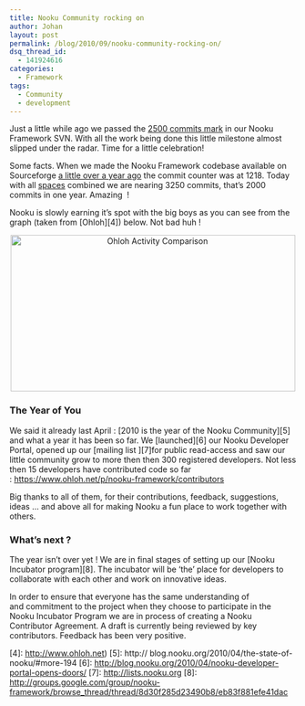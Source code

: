 ```yaml
---
title: Nooku Community rocking on
author: Johan
layout: post
permalink: /blog/2010/09/nooku-community-rocking-on/
dsq_thread_id:
  - 141924616
categories:
  - Framework
tags:
  - Community
  - development
---
```

Just a little while ago we passed the [2500 commits mark][1] in our Nooku Framework SVN. With all the work being done this little milestone almost slipped under the radar. Time for a little celebration!

Some facts. When we made the Nooku Framework codebase available on Sourceforge [a little over a year ago][2] the commit counter was at 1218. Today with all [spaces][3] combined we are nearing 3250 commits, that&#8217;s 2000 commits in one year. Amazing  !

Nooku is slowly earning it&#8217;s spot with the big boys as you can see from the graph (taken from [Ohloh][4]) below. Not bad huh !

<p style="text-align: center;">
  <a title="Ohloh Activity Comparison  by Nooku, on Flickr" href="http://www.flickr.com/photos/nooku/4991655998/"><img class="aligncenter" src="http://farm5.static.flickr.com/4154/4991655998_334832b331.jpg" alt="Ohloh Activity Comparison " width="500" height="274" /></a>
</p>

### <!--more-->

### The Year of You

We said it already last April : [2010 is the year of the Nooku Community][5] and what a year it has been so far. We [launched][6] our Nooku Developer Portal, opened up our [mailing list ][7]for public read-access and saw our little community grow to more then then 300 registered developers. Not less then 15 developers have contributed code so far : <a rel="nofollow" href="http://www.google.com/url?sa=D&q=https://www.ohloh.net/p/nooku-framework/contributors%3Fpage%3D1&usg=AFQjCNEuKG3Z5_YQ4Flc8rX9Aaozt4MHmQ" target="_blank">https://www.ohloh.net/p/nooku-framework/contributors</a>

Big thanks to all of them, for their contributions, feedback, suggestions, ideas &#8230; and above all for making Nooku a fun place to work together with others.

### What&#8217;s next ?

The year isn&#8217;t over yet ! We are in final stages of setting up our [Nooku Incubator program][8]. The incubator will be &#8216;the&#8217; place for developers to collaborate with each other and work on innovative ideas.

In order to ensure that everyone has the same understanding of and commitment to the project when they choose to participate in the Nooku Incubator Program we are in process of creating a Nooku Contributor Agreement. A draft is currently being reviewed by key contributors. Feedback has been very positive.

 [1]: http://nooku.assembla.com/code/nooku-framework/subversion/changesets/2500
 [2]: http://blog.nooku.org/2009/08/nooku-framework-goes-sourceforge/
 [3]: http://nooku.assembla.com/
 [4]: http://www.ohloh.net)
 [5]: http:// blog.nooku.org/2010/04/the-state-of-nooku/#more-194
 [6]: http://blog.nooku.org/2010/04/nooku-developer-portal-opens-doors/
 [7]: http://lists.nooku.org
 [8]: http://groups.google.com/group/nooku-framework/browse_thread/thread/8d30f285d23490b8/eb83f881efe41dac